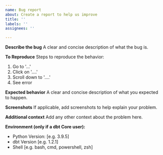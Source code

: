 ```yaml
---
name: Bug report
about: Create a report to help us improve
title: ''
labels: ''
assignees: ''

---
```


**Describe the bug**
A clear and concise description of what the bug is.

**To Reproduce**
Steps to reproduce the behavior:
1. Go to '...'
2. Click on '....'
3. Scroll down to '....'
4. See error

**Expected behavior**
A clear and concise description of what you expected to happen.

**Screenshots**
If applicable, add screenshots to help explain your problem.

**Additional context**
Add any other context about the problem here.

**Environment (only if a dbt Core user):**
 - Python Version: [e.g. 3.9.5]
 - dbt Version [e.g. 1.2.1]
 - Shell [e.g. bash, cmd, powershell, zsh]